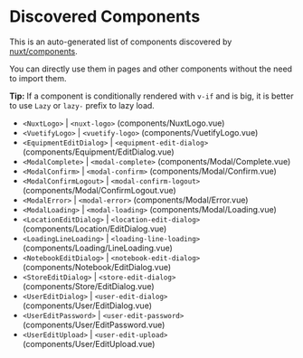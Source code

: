 # Discovered Components

This is an auto-generated list of components discovered by [nuxt/components](https://github.com/nuxt/components).

You can directly use them in pages and other components without the need to import them.

**Tip:** If a component is conditionally rendered with `v-if` and is big, it is better to use `Lazy` or `lazy-` prefix to lazy load.

- `<NuxtLogo>` | `<nuxt-logo>` (components/NuxtLogo.vue)
- `<VuetifyLogo>` | `<vuetify-logo>` (components/VuetifyLogo.vue)
- `<EquipmentEditDialog>` | `<equipment-edit-dialog>` (components/Equipment/EditDialog.vue)
- `<ModalComplete>` | `<modal-complete>` (components/Modal/Complete.vue)
- `<ModalConfirm>` | `<modal-confirm>` (components/Modal/Confirm.vue)
- `<ModalConfirmLogout>` | `<modal-confirm-logout>` (components/Modal/ConfirmLogout.vue)
- `<ModalError>` | `<modal-error>` (components/Modal/Error.vue)
- `<ModalLoading>` | `<modal-loading>` (components/Modal/Loading.vue)
- `<LocationEditDialog>` | `<location-edit-dialog>` (components/Location/EditDialog.vue)
- `<LoadingLineLoading>` | `<loading-line-loading>` (components/Loading/LineLoading.vue)
- `<NotebookEditDialog>` | `<notebook-edit-dialog>` (components/Notebook/EditDialog.vue)
- `<StoreEditDialog>` | `<store-edit-dialog>` (components/Store/EditDialog.vue)
- `<UserEditDialog>` | `<user-edit-dialog>` (components/User/EditDialog.vue)
- `<UserEditPassword>` | `<user-edit-password>` (components/User/EditPassword.vue)
- `<UserEditUpload>` | `<user-edit-upload>` (components/User/EditUpload.vue)
